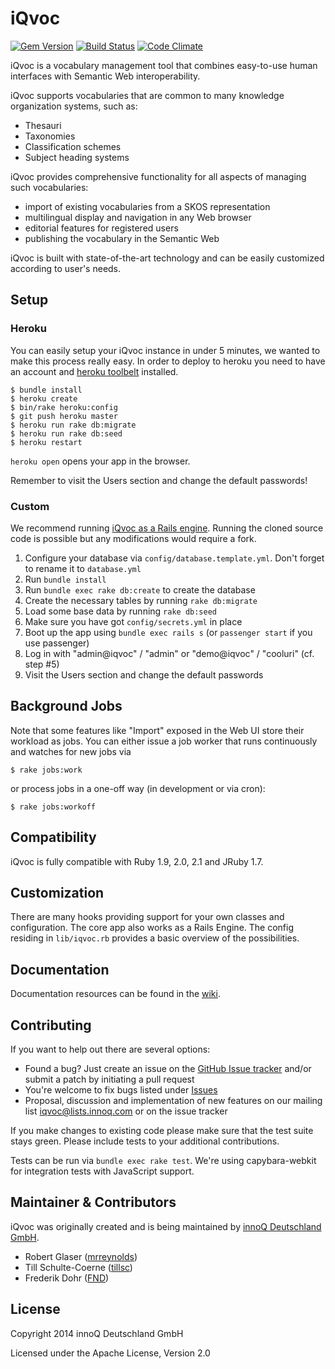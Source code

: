 # iQvoc

[![Gem Version](https://badge.fury.io/rb/iqvoc.png)](http://badge.fury.io/rb/iqvoc)
[![Build Status](https://secure.travis-ci.org/innoq/iqvoc.png)](http://travis-ci.org/innoq/iqvoc)
[![Code Climate](https://codeclimate.com/github/innoq/iqvoc.png)](https://codeclimate.com/github/innoq/iqvoc)

iQvoc is a vocabulary management tool that combines easy-to-use human interfaces with Semantic Web interoperability.

iQvoc supports vocabularies that are common to many knowledge organization systems, such as:

* Thesauri
* Taxonomies
* Classification schemes
* Subject heading systems

iQvoc provides comprehensive functionality for all aspects of managing such vocabularies:

* import of existing vocabularies from a SKOS representation
* multilingual display and navigation in any Web browser
* editorial features for registered users
* publishing the vocabulary in the Semantic Web

iQvoc is built with state-of-the-art technology and can be easily customized according to user's needs.

## Setup

### Heroku

You can easily setup your iQvoc instance in under 5 minutes, we wanted to make this process really easy.
In order to deploy to heroku you need to have an account and [heroku toolbelt](https://toolbelt.heroku.com) installed.

```
$ bundle install
$ heroku create
$ bin/rake heroku:config
$ git push heroku master
$ heroku run rake db:migrate
$ heroku run rake db:seed
$ heroku restart
```

`heroku open` opens your app in the browser.

Remember to visit the Users section and change the default passwords!

### Custom

We recommend running [iQvoc as a Rails engine](https://github.com/innoq/iqvoc/wiki/iQvoc-as-a-Rails-Engine).
Running the cloned source code is possible but any modifications would require a fork.

1. Configure your database via `config/database.template.yml`. Don't forget to rename it to `database.yml`
2. Run `bundle install`
3. Run `bundle exec rake db:create` to create the database
4. Create the necessary tables by running `rake db:migrate`
5. Load some base data by running `rake db:seed`
6. Make sure you have got `config/secrets.yml` in place
7. Boot up the app using `bundle exec rails s` (or `passenger start` if you use passenger)
8. Log in with "admin@iqvoc" / "admin" or "demo@iqvoc" / "cooluri" (cf. step #5)
9. Visit the Users section and change the default passwords

## Background Jobs

Note that some features like "Import" exposed in the Web UI store their workload
as jobs. You can either issue a job worker that runs continuously and watches
for new jobs via

```
$ rake jobs:work
```

or process jobs in a one-off way (in development or via cron):

```
$ rake jobs:workoff
```

## Compatibility

iQvoc is fully compatible with Ruby 1.9, 2.0, 2.1 and JRuby 1.7.

## Customization

There are many hooks providing support for your own classes and configuration. The core app
also works as a Rails Engine. The config residing in `lib/iqvoc.rb` provides a basic
overview of the possibilities.

## Documentation

Documentation resources can be found in the [wiki](https://github.com/innoq/iqvoc/wiki/_pages).

## Contributing

If you want to help out there are several options:

* Found a bug? Just create an issue on the [GitHub Issue tracker](https://github.com/innoq/iqvoc/issues) and/or submit a patch by initiating a pull request
* You're welcome to fix bugs listed under [Issues](https://github.com/innoq/iqvoc/issues)
* Proposal, discussion and implementation of new features on our mailing list iqvoc@lists.innoq.com or on the issue tracker

If you make changes to existing code please make sure that the test suite stays green. Please include tests to your additional contributions.

Tests can be run via `bundle exec rake test`. We're using capybara-webkit for integration tests with JavaScript support.

## Maintainer & Contributors

iQvoc was originally created and is being maintained by [innoQ Deutschland GmbH](http://innoq.com).

* Robert Glaser ([mrreynolds](http://github.com/mrreynolds))
* Till Schulte-Coerne ([tillsc](http://github.com/tillsc))
* Frederik Dohr ([FND](http://github.com/FND))

## License

Copyright 2014 innoQ Deutschland GmbH

Licensed under the Apache License, Version 2.0
